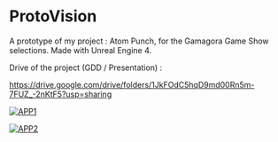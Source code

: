 # ProtoVision
A prototype of my project : Atom Punch, for the Gamagora Game Show selections.
Made with Unreal Engine 4.

Drive of the project (GDD / Presentation) :

https://drive.google.com/drive/folders/1JkFOdC5hqD9md00Rn5m-7FUZ_-2nKtF5?usp=sharing

[![APP1](https://i9.ytimg.com/vi/CbzR76I7uKk/mq2.jpg?sqp=CMTH798F&rs=AOn4CLBW-NWciyxM5Ui5rusMdHPNq4qOxA)](https://youtu.be/CbzR76I7uKk)

[![APP2](https://i9.ytimg.com/vi/RfKFtl4JCto/mq2.jpg?sqp=CPDJ798F&rs=AOn4CLB1j1_QaG_8IJJB4gfCMSWeF-IGbA)](https://youtu.be/RfKFtl4JCto)
